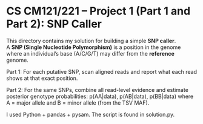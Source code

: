 # CS CM121/221 – Project 1 (Part 1 and Part 2): SNP Caller

This directory contains my solution for building a simple **SNP caller**.  
A **SNP (Single Nucleotide Polymorphism)** is a position in the genome where an individual’s base
(A/C/G/T) may differ from the **reference** genome.

Part 1: For each putative SNP, scan aligned reads and report what each read shows at that exact position.

Part 2: For the same SNPs, combine all read-level evidence and estimate posterior genotype probabilities: p(AA|data), p(AB|data), p(BB|data) where A = major allele and B = minor allele (from the TSV MAF).

I used Python + pandas + pysam. The script is found in solution.py.
